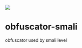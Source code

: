 <a href="https://github.com/owen151128/obfuscator-smali"><img src="https://img.shields.io/badge/status-research-blue.svg"/></a>
# obfuscator-smali
obfuscator used by smali level

